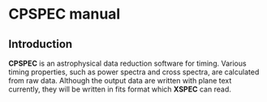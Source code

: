 # CPSPEC manual
<!-- #### October 20, 2021 -->
<!-- #### Tenyo Kawamura (Kavli IPMU, University of Tokyo) -->

## Introduction
**CPSPEC** is an astrophysical data reduction software for timing.
Various timing properties, such as power spectra and cross spectra, are calculated from raw data.
Although the output data are written with plane text currently, they will be written in fits format which **XSPEC** can read.

